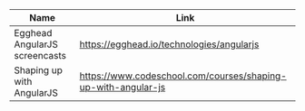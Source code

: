 Name | Link
------------ | -------------
Egghead AngularJS screencasts | https://egghead.io/technologies/angularjs
Shaping up with AngularJS     | https://www.codeschool.com/courses/shaping-up-with-angular-js

